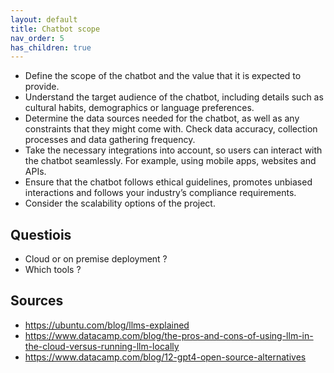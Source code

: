 ```yaml
---
layout: default
title: Chatbot scope
nav_order: 5
has_children: true
---
```


- Define the scope of the chatbot and the value that it is expected to provide.
- Understand the target audience of the chatbot, including details such as cultural habits, demographics or language preferences.
- Determine the data sources needed for the chatbot, as well as any constraints that they might come with. Check data accuracy, collection processes and data gathering frequency.
- Take the necessary integrations into account, so users can interact with the chatbot seamlessly. For example, using mobile apps, websites and APIs.
- Ensure that the chatbot follows ethical guidelines, promotes unbiased interactions and follows your industry’s compliance requirements.
- Consider the scalability options of the project.

## Questiois

- Cloud or on premise deployment ?
- Which tools ?

## Sources

- https://ubuntu.com/blog/llms-explained
- https://www.datacamp.com/blog/the-pros-and-cons-of-using-llm-in-the-cloud-versus-running-llm-locally
- https://www.datacamp.com/blog/12-gpt4-open-source-alternatives
